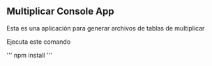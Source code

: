 

## Multiplicar Console App

Esta es una aplicación para generar archivos de tablas de multiplicar

Ejecuta este comando

'''
npm install
'''